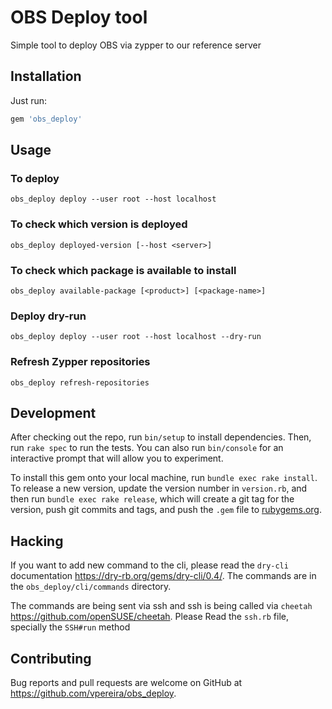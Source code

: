 # OBS Deploy tool

Simple tool to deploy OBS via zypper to our reference server

## Installation

Just run:

```ruby
gem 'obs_deploy'
```

## Usage



### To deploy

`obs_deploy deploy --user root --host localhost`

### To check which version is deployed

`obs_deploy deployed-version [--host <server>]`

### To check which package is available to install

`obs_deploy available-package [<product>] [<package-name>]`

### Deploy dry-run

`obs_deploy deploy --user root --host localhost --dry-run`

### Refresh Zypper repositories

`obs_deploy refresh-repositories`

## Development

After checking out the repo, run `bin/setup` to install dependencies. Then, run `rake spec` to run the tests. You can also run `bin/console` for an interactive prompt that will allow you to experiment.

To install this gem onto your local machine, run `bundle exec rake install`. To release a new version, update the version number in `version.rb`, and then run `bundle exec rake release`, which will create a git tag for the version, push git commits and tags, and push the `.gem` file to [rubygems.org](https://rubygems.org).


## Hacking

If you want to add new command to the cli, please read the `dry-cli` documentation https://dry-rb.org/gems/dry-cli/0.4/. The commands are in the `obs_deploy/cli/commands` directory.

The commands are being sent via ssh and ssh is being called via `cheetah` https://github.com/openSUSE/cheetah. Please Read the `ssh.rb` file, specially the `SSH#run` method

## Contributing

Bug reports and pull requests are welcome on GitHub at https://github.com/vpereira/obs_deploy.
